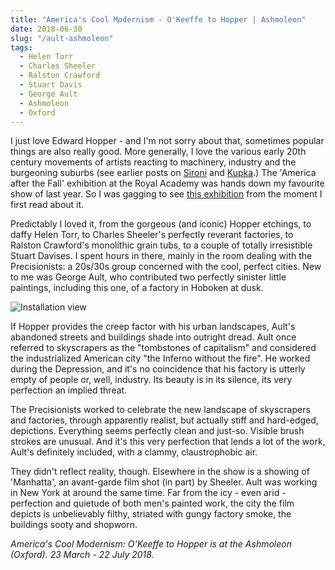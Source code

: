 ```yaml
---
title: "America's Cool Modernism - O'Keeffe to Hopper | Ashmoleon"
date: 2018-06-30
slug: "/ault-ashmoleon"
tags:
  - Helen Torr
  - Charles Sheeler
  - Ralston Crawford
  - Stuart Davis
  - George Ault
  - Ashmoleon
  - Oxford
---
```


I just love Edward Hopper - and I'm not sorry about that, sometimes popular things are also really good. More generally, I love the various early 20th century movements of artists reacting to machinery, industry and the burgeoning suburbs (see earlier posts on [Sironi](http://artangled.com/2018/02/18/sironi-estorick/) and [Kupka](http://artangled.com/2018/06/03/kupka-grand-palais/).) The 'America after the Fall' exhibition at the Royal Academy was hands down my favourite show of last year. So I was gagging to see [this exhibition](https://www.ashmolean.org/americascoolmodernism) from the moment I first read about it.

Predictably I loved it, from the gorgeous (and iconic) Hopper etchings, to daffy Helen Torr, to Charles Sheeler's perfectly reverant factories, to Ralston Crawford's monolithic grain tubs, to a couple of totally irresistible Stuart Davises. I spent hours in there, mainly in the room dealing with the Precisionists: a 20s/30s group concerned with the cool, perfect cities. New to me was George Ault, who contributed two perfectly sinister little paintings, including this one, of a factory in Hoboken at dusk.

![Installation view](/ault-ashmoleon.jpg)

If Hopper provides the creep factor with his urban landscapes, Ault's abandoned streets and buildings shade into outright dread. Ault once referred to skyscrapers as the "tombstones of capitalism" and considered the industrialized American city "the Inferno without the fire". He worked during the Depression, and it's no coincidence that his factory is utterly empty of people or, well, industry. Its beauty is in its silence, its very perfection an implied threat.

The Precisionists worked to celebrate the new landscape of skyscrapers and factories, through apparently realist, but actually stiff and hard-edged, depictions. Everything seems perfectly clean and just-so. Visible brush strokes are unusual. And it's this very perfection that lends a lot of the work, Ault's definitely included, with a clammy, claustrophobic air.

They didn't reflect reality, though. Elsewhere in the show is a showing of 'Manhatta', an avant-garde film shot (in part) by Sheeler. Ault was working in New York at around the same time. Far from the icy - even arid - perfection and quietude of both men's painted work, the city the film depicts is unbelievably filthy, striated with gungy factory smoke, the buildings sooty and shopworn.

*America's Cool Modernism: O'Keeffe to Hopper is at the Ashmoleon (Oxford). 23 March - 22 July 2018.*
